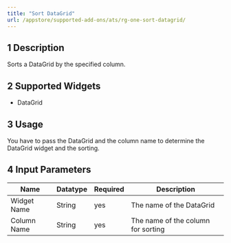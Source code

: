 ```yaml
---
title: "Sort DataGrid"
url: /appstore/supported-add-ons/ats/rg-one-sort-datagrid/
---
```


## 1 Description

Sorts a DataGrid by the specified column.

## 2 Supported Widgets

* DataGrid

## 3 Usage

You have to pass the DataGrid and the column name to determine the DataGrid widget and the sorting.

## 4 Input Parameters

Name | Datatype |Required| Description
--- | --- | --- | ---
Widget Name | String | yes | The name of the DataGrid
Column Name | String |yes| The name of the column for sorting
